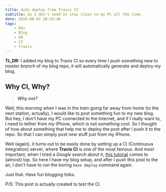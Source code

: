 ```yaml
---
title: Auto deploy from Travis CI
subtitle: So I don't need to stay close to my PC all the time.
date: 2016-08-07 20:42:46
tags:
    - Dev
    - Blog
    - EN
    - CI
    - Travis
---
```


**TL,DR:** I added my blog to Travis CI so every time I push something new to *master branch* of my blog repo, it will automatically generate and deploy my blog.

## Why CI, Why?

> ***Why not?***

Well, this morning when I was in the train going far away from home (to the next station, actually), I would like to post something fun to my new blog. But hey, I don't have my PC connected to the Internet, and if I really want to, I need to tether from my iPhone, which is not something cool. So I thought of how about something that help me to deploy the post after I push it to the repo. So that I can simply post new stuff just from my iPhone.

Well (again), it turns out to be easily done by setting up a CI (Continuous Integration) server, where **Travis CI** is one of the most famous. And most important, when I tried a *Google search* about it, [this tutorial](https://sazzer.github.io/blog/2015/05/04/Deploying-Hexo-to-Github-Pages-with-Travis/) comes to (almost) top. So here I have my blog setup, and after I push this post to the air, I don't have to run the boring ```hexo deploy``` command again.

Just that. Have fun blogging folks.

*P/S*: This post is actually created to test the CI.
